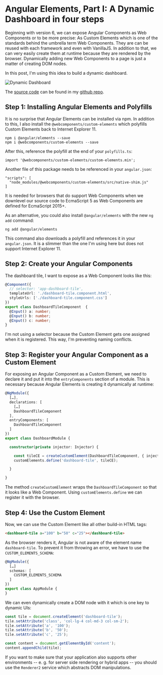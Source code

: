 # Angular Elements, Part I: A Dynamic Dashboard in four steps

Beginning with version 6, we can expose Angular Components as Web Components or to be more precise: As Custom Elements which is one of the standards behind the umbrella term Web Components. They are can be reused with each framework and even with VanillaJS. In addition to that, we can very easily create them at runtime because they are rendered by the browser. Dynamically adding new Web Components to a page is just a matter of creating DOM nodes.

In this post, I'm using this idea to build a dynamic dashboard.

![Dynamic Dashboard](https://i.imgur.com/7wp1Hs5.png)

The [source code](https://github.com/manfredsteyer/angular-elements-dashboard) can be found in my [github repo](https://github.com/manfredsteyer/angular-elements-dashboard).

## Step 1: Installing Angular Elements and Polyfills

It is no surprise that Angular Elements can be installed via npm. In addition to this, I also install the ``@webcomponents/custom-elements`` which polyfills Custom Elements back to Internet Explorer 11.

```
npm i @angular/elements --save
npm i @webcomponents/custom-elements --save
```

After this, reference the polyfill at the end of your ``polyfills.ts``:

```
import '@webcomponents/custom-elements/custom-elements.min';
```

Another file of this package needs to be referenced in your ``angular.json``:

```
"scripts": [
  "node_modules/@webcomponents/custom-elements/src/native-shim.js"
]
```

It is needed for browsers that do support Web Components when we downlevel our source code to EcmaScript 5 as Web Components are defined for EcmaScript 2015+.

As an alternative, you could also install ``@angular/elements`` with the new ``ng add`` command:

```
ng add @angular/elements
```

This command also downloads a polyfill and references it in your ``angular.json``. It is a  slimmer than the one I'm using here but does not support Internet Explorer 11.

## Step 2: Create your Angular Components

The dashboard tile, I want to expose as a Web Component looks like this:

```typescript
@Component({
  // selector: 'app-dashboard-tile',
  templateUrl: './dashboard-tile.component.html',
  styleUrls: ['./dashboard-tile.component.css']
})
export class DashboardTileComponent  {
  @Input() a: number;
  @Input() b: number;
  @Input() c: number;
}
```

I'm not using a selector because the Custom Element gets one assigned when it is registered. This way, I'm preventing naming conflicts.

## Step 3: Register your Angular Component as a Custom Element

For exposing an Angular Component as a Custom Element, we need to declare it and put it into the ``entryComponents`` section of a module. This is necessary because Angular Elements is creating it dynamically at runtime:

```typescript
@NgModule({
  […],
  declarations: [
    […]
    DashboardTileComponent
  ],
  entryComponents: [
    DashboardTileComponent
  ]
})
export class DashboardModule { 

  constructor(private injector: Injector) {

    const tileCE = createCustomElement(DashboardTileComponent, { injector: this.injector });
    customElements.define('dashboard-tile', tileCE);

  }

}
```

The method ``createCustomElement`` wraps the ``DashboardTileComponent`` so that it looks like a Web Component. Using ``customElements.define`` we can register it with the browser.

## Step 4: Use the Custom Element

Now, we can use the Custom Element like all other build-in HTML tags:

```html
<dashboard-tile a="100" b="50" c="25"></dashboard-tile>
```

As the browser renders it, Angular is not aware of the element name ``dashboard-tile``. To prevent it from throwing an error, we have to use the ``CUSTOM_ELEMENTS_SCHEMA``: 

```typescript
@NgModule({
  […]
  schemas: [
    CUSTOM_ELEMENTS_SCHEMA
  ]
})
export class AppModule {
}
```

We can even dynamically create a DOM node with it which is one key to dynamic UIs:

```typescript
const tile = document.createElement('dashboard-tile');
tile.setAttribute('class', 'col-lg-4 col-md-3 col-sm-2');
tile.setAttribute('a', '100');
tile.setAttribute('b', '50');
tile.setAttribute('c', '25');

const content = document.getElementById('content');
content.appendChild(tile);
```

If you want to make sure that your application also supports other environments -- e. g. for server side rendering or hybrid apps -- you should use the ``Renderer2`` service which abstracts DOM manipulations.

